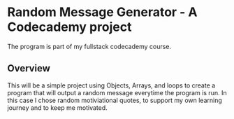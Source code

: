 # Random Message Generator - A Codecademy project

The program is part of my fullstack codecademy course.

## Overview

This will be a simple project using Objects, Arrays, and loops to create a program that will output a random message everytime the program is run.
In this case I chose random motiviational quotes, to support my own learning journey and to keep me motivated.
